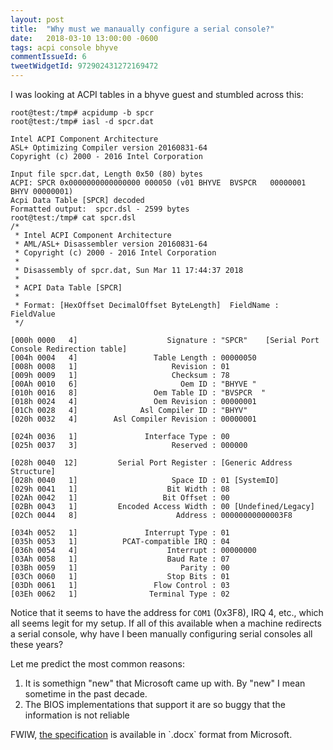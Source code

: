 ```yaml
---
layout: post
title:  "Why must we manaually configure a serial console?"
date:   2018-03-10 13:00:00 -0600
tags: acpi console bhyve
commentIssueId: 6
tweetWidgetId: 972902431272169472
---
```


I was looking at ACPI tables in a bhyve guest and stumbled across this:

```
root@test:/tmp# acpidump -b spcr
root@test:/tmp# iasl -d spcr.dat

Intel ACPI Component Architecture
ASL+ Optimizing Compiler version 20160831-64
Copyright (c) 2000 - 2016 Intel Corporation

Input file spcr.dat, Length 0x50 (80) bytes
ACPI: SPCR 0x0000000000000000 000050 (v01 BHYVE  BVSPCR   00000001 BHYV 00000001)
Acpi Data Table [SPCR] decoded
Formatted output:  spcr.dsl - 2599 bytes
root@test:/tmp# cat spcr.dsl
/*
 * Intel ACPI Component Architecture
 * AML/ASL+ Disassembler version 20160831-64
 * Copyright (c) 2000 - 2016 Intel Corporation
 *
 * Disassembly of spcr.dat, Sun Mar 11 17:44:37 2018
 *
 * ACPI Data Table [SPCR]
 *
 * Format: [HexOffset DecimalOffset ByteLength]  FieldName : FieldValue
 */

[000h 0000   4]                    Signature : "SPCR"    [Serial Port Console Redirection table]
[004h 0004   4]                 Table Length : 00000050
[008h 0008   1]                     Revision : 01
[009h 0009   1]                     Checksum : 78
[00Ah 0010   6]                       Oem ID : "BHYVE "
[010h 0016   8]                 Oem Table ID : "BVSPCR  "
[018h 0024   4]                 Oem Revision : 00000001
[01Ch 0028   4]              Asl Compiler ID : "BHYV"
[020h 0032   4]        Asl Compiler Revision : 00000001

[024h 0036   1]               Interface Type : 00
[025h 0037   3]                     Reserved : 000000

[028h 0040  12]         Serial Port Register : [Generic Address Structure]
[028h 0040   1]                     Space ID : 01 [SystemIO]
[029h 0041   1]                    Bit Width : 08
[02Ah 0042   1]                   Bit Offset : 00
[02Bh 0043   1]         Encoded Access Width : 00 [Undefined/Legacy]
[02Ch 0044   8]                      Address : 00000000000003F8

[034h 0052   1]               Interrupt Type : 01
[035h 0053   1]          PCAT-compatible IRQ : 04
[036h 0054   4]                    Interrupt : 00000000
[03Ah 0058   1]                    Baud Rate : 07
[03Bh 0059   1]                       Parity : 00
[03Ch 0060   1]                    Stop Bits : 01
[03Dh 0061   1]                 Flow Control : 03
[03Eh 0062   1]                Terminal Type : 02
```

Notice that it seems to have the address for `COM1` (0x3F8), IRQ 4, etc., which
all seems legit for my setup.  If all of this available when a machine redirects
a serial console, why have I been manually configuring serial consoles all these
years?

Let me predict the most common reasons:

1. It is somethign "new" that Microsoft came up with.  By "new" I mean sometime
in the past decade.
1. The BIOS implementations that support it are so buggy that the information is
not reliable

FWIW, [the specification](https://docs.microsoft.com/en-us/previous-versions/windows/hardware/design/dn639132(v=vs.85)) is available in `.docx` format from Microsoft.
